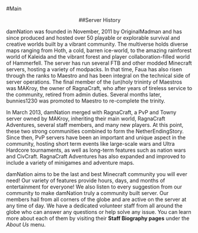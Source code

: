 ---
---
#Main



<div style="text-align: center;" markdown="1">
##Server History
</div>

damNation was founded in November, 2011 by OriginalMadman and has since produced and hosted over 50 playable or explorable survival and creative worlds built by a vibrant community. The multiverse holds diverse maps ranging from Hoth, a cold, barren ice-world, to the amazing rainforest world of Kaleida and the vibrant forest and player collaboration-filled world of Hammerfell. The server has run several FTB and other modded Minecraft servers, hosting a variety of modpacks. In that time, Faua has also risen through the ranks to Maestro and has been integral on the technical side of server operations. The final member of the (un)holy trininty of Maestros was MAKroy, the owner of RagnaCraft, who after years of tireless service to the community, retired from admin duties. Several months later, bunnies1230 was promoted to Maestro to re-complete the trinity.

In March 2013, damNation merged with RagnaCraft, a PvP and Towny server owned by MAKroy, inheriting their main world, RagnaCraft Adventures, several staff members, and many new players. At this point, these two strong communities combined to form the NetherEndingStory. Since then, PvP servers have been an important and unique aspect in the community, hosting short term events like large-scale wars and Ultra Hardcore tournaments, as well as long-term features such as nation wars and CivCraft. RagnaCraft Adventures has also expanded and improved to include a variety of minigames and adventure maps.

damNation aims to be the last and best Minecraft community you will ever need! Our variety of features provide hours, days, and months of entertainment for everyone! We also listen to every suggestion from our community to make damNation truly a community built server. Our members hail from all corners of the globe and are active on the server at any time of day. We have a dedicated volunteer staff from all around the globe who can answer any questions or help solve any issue. You can learn more about each of them by visiting their <b>Staff Biography pages</b> under the <i>About Us</i> menu.
